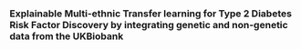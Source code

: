 ### Explainable Multi-ethnic Transfer learning for Type 2 Diabetes Risk Factor Discovery by integrating genetic and non-genetic data from the UKBiobank
